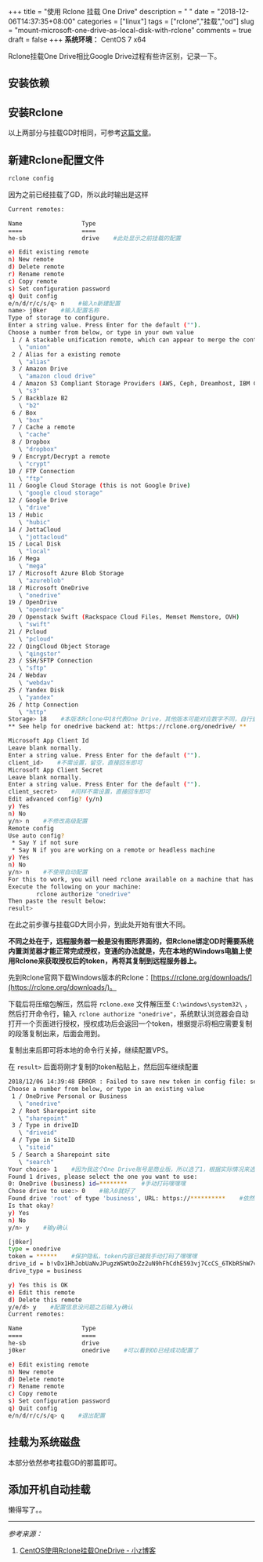 +++
title = "使用 Rclone 挂载 One Drive"
description = " "
date = "2018-12-06T14:37:35+08:00"
categories = ["linux"]
tags = ["rclone","挂载","od"]
slug = "mount-microsoft-one-drive-as-local-disk-with-rclone"
comments = true
draft = false
+++
**系统环境：** CentOS 7 x64

Rclone挂载One Drive相比Google Drive过程有些许区别，记录一下。

## 安装依赖

## 安装Rclone

以上两部分与挂载GD时相同，可参考[这篇文章](/posts/mount-google-drive-as-local-disk-with-rclone)。

## 新建Rclone配置文件

```bash
rclone config
```

因为之前已经挂载了GD，所以此时输出是这样

```bash
Current remotes:

Name                 Type
====                 ====
he-sb                drive    #此处显示之前挂载的配置

e) Edit existing remote
n) New remote
d) Delete remote
r) Rename remote
c) Copy remote
s) Set configuration password
q) Quit config
e/n/d/r/c/s/q> n    #输入n新建配置
name> j0ker    #输入配置名称
Type of storage to configure.
Enter a string value. Press Enter for the default ("").
Choose a number from below, or type in your own value
 1 / A stackable unification remote, which can appear to merge the contents of several remotes
   \ "union"
 2 / Alias for a existing remote
   \ "alias"
 3 / Amazon Drive
   \ "amazon cloud drive"
 4 / Amazon S3 Compliant Storage Providers (AWS, Ceph, Dreamhost, IBM COS, Minio)
   \ "s3"
 5 / Backblaze B2
   \ "b2"
 6 / Box
   \ "box"
 7 / Cache a remote
   \ "cache"
 8 / Dropbox
   \ "dropbox"
 9 / Encrypt/Decrypt a remote
   \ "crypt"
10 / FTP Connection
   \ "ftp"
11 / Google Cloud Storage (this is not Google Drive)
   \ "google cloud storage"
12 / Google Drive
   \ "drive"
13 / Hubic
   \ "hubic"
14 / JottaCloud
   \ "jottacloud"
15 / Local Disk
   \ "local"
16 / Mega
   \ "mega"
17 / Microsoft Azure Blob Storage
   \ "azureblob"
18 / Microsoft OneDrive
   \ "onedrive"
19 / OpenDrive
   \ "opendrive"
20 / Openstack Swift (Rackspace Cloud Files, Memset Memstore, OVH)
   \ "swift"
21 / Pcloud
   \ "pcloud"
22 / QingCloud Object Storage
   \ "qingstor"
23 / SSH/SFTP Connection
   \ "sftp"
24 / Webdav
   \ "webdav"
25 / Yandex Disk
   \ "yandex"
26 / http Connection
   \ "http"
Storage> 18    #本版本Rclone中18代表One Drive，其他版本可能对应数字不同，自行查找
** See help for onedrive backend at: https://rclone.org/onedrive/ **

Microsoft App Client Id
Leave blank normally.
Enter a string value. Press Enter for the default ("").
client_id>    #不需设置，留空，直接回车即可
Microsoft App Client Secret
Leave blank normally.
Enter a string value. Press Enter for the default ("").
client_secret>    #同样不需设置，直接回车即可
Edit advanced config? (y/n)
y) Yes
n) No
y/n> n    #不修改高级配置
Remote config
Use auto config?
 * Say Y if not sure
 * Say N if you are working on a remote or headless machine
y) Yes
n) No
y/n> n    #不使用自动配置
For this to work, you will need rclone available on a machine that has a web browser available.
Execute the following on your machine:
        rclone authorize "onedrive"
Then paste the result below:
result>
```
在此之前步骤与挂载GD大同小异，到此处开始有很大不同。

**不同之处在于，远程服务器一般是没有图形界面的，但Rclone绑定OD时需要系统内置浏览器才能正常完成授权，变通的办法就是，先在本地的Windows电脑上使用Rclone来获取授权后的token，再将其复制到远程服务器上。**

先到Rclone官网下载Windows版本的Rclone：[https://rclone.org/downloads/](https://rclone.org/downloads/)。

下载后将压缩包解压，然后将 `rclone.exe` 文件解压至 `C:\windows\system32\` ，然后打开命令行，输入 `rclone authorize "onedrive"`，系统默认浏览器会自动打开一个页面进行授权，授权成功后会返回一个token，根据提示将相应需要复制的段落复制出来，后面会用到。

复制出来后即可将本地的命令行关掉，继续配置VPS。

在 `result>` 后面将刚才复制的token粘贴上，然后回车继续配置

```bash
2018/12/06 14:39:48 ERROR : Failed to save new token in config file: section 'j0ker' not found
Choose a number from below, or type in an existing value
 1 / OneDrive Personal or Business
   \ "onedrive"
 2 / Root Sharepoint site
   \ "sharepoint"
 3 / Type in driveID
   \ "driveid"
 4 / Type in SiteID
   \ "siteid"
 5 / Search a Sharepoint site
   \ "search"
Your choice> 1    #因为我这个One Drive账号是商业版，所以选了1，根据实际情况来选
Found 1 drives, please select the one you want to use:
0: OneDrive (business) id=********    #手动打码嘿嘿嘿
Chose drive to use:> 0    #输入0就好了
Found drive 'root' of type 'business', URL: https://**********    #依然是手动打码
Is that okay?
y) Yes
n) No
y/n> y    #输y确认

[j0ker]
type = onedrive
token = ******    #保护隐私，token内容已被我手动打码了嘿嘿嘿
drive_id = b!vDx1HhJobUaNvJPugzWSWtOoZz2uN9hFhCdhE593vj7CcCS_6TKbR5hW7vI4rjY1
drive_type = business

y) Yes this is OK
e) Edit this remote
d) Delete this remote
y/e/d> y    #配置信息没问题之后输入y确认
Current remotes:

Name                 Type
====                 ====
he-sb                drive
j0ker                onedrive    #可以看到OD已经成功配置了

e) Edit existing remote
n) New remote
d) Delete remote
r) Rename remote
c) Copy remote
s) Set configuration password
q) Quit config
e/n/d/r/c/s/q> q    #退出配置
```

## 挂载为系统磁盘

本部分依然参考挂载GD的那篇即可。

## 添加开机自动挂载

懒得写了。。

---

*参考来源：*

1. [CentOS使用Rclone挂载OneDrive - 小z博客](https://www.xiaoz.me/archives/10397)